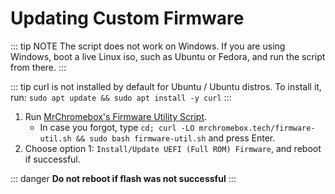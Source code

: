 # Updating Custom Firmware

::: tip NOTE
The script does not work on Windows. If you are using Windows, boot a live Linux iso, such as Ubuntu or Fedora, and run the script from there.
:::

::: tip
curl is not installed by default for Ubuntu / Ubuntu distros. To install it, run: `sudo apt update && sudo apt install -y curl`
:::
   
1. Run [MrChromebox's Firmware Utility Script](https://mrchromebox.tech/#fwscript).
   * In case you forgot, type `cd; curl -LO mrchromebox.tech/firmware-util.sh && sudo bash firmware-util.sh` and press Enter.
2. Choose option 1: `Install/Update UEFI (Full ROM) Firmware`, and reboot if successful.

::: danger
**Do not reboot if flash was not successful**
:::

